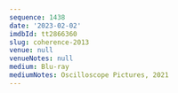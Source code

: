```yaml
---
sequence: 1438
date: '2023-02-02'
imdbId: tt2866360
slug: coherence-2013
venue: null
venueNotes: null
medium: Blu-ray
mediumNotes: Oscilloscope Pictures, 2021
---
```


